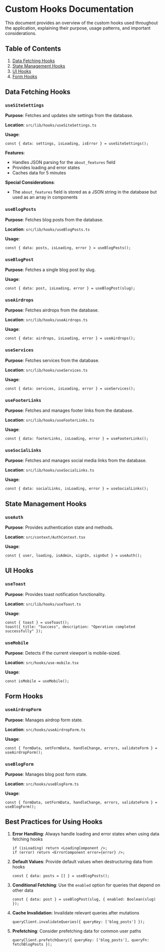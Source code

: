 
# Custom Hooks Documentation

This document provides an overview of the custom hooks used throughout the application, explaining their purpose, usage patterns, and important considerations.

## Table of Contents
1. [Data Fetching Hooks](#data-fetching-hooks)
2. [State Management Hooks](#state-management-hooks)
3. [UI Hooks](#ui-hooks)
4. [Form Hooks](#form-hooks)

## Data Fetching Hooks

### `useSiteSettings`
**Purpose**: Fetches and updates site settings from the database.

**Location**: `src/lib/hooks/useSiteSettings.ts`

**Usage**:
```tsx
const { data: settings, isLoading, isError } = useSiteSettings();
```

**Features**:
- Handles JSON parsing for the `about_features` field
- Provides loading and error states
- Caches data for 5 minutes

**Special Considerations**:
- The `about_features` field is stored as a JSON string in the database but used as an array in components

### `useBlogPosts`
**Purpose**: Fetches blog posts from the database.

**Location**: `src/lib/hooks/useBlogPosts.ts`

**Usage**:
```tsx
const { data: posts, isLoading, error } = useBlogPosts();
```

### `useBlogPost`
**Purpose**: Fetches a single blog post by slug.

**Usage**:
```tsx
const { data: post, isLoading, error } = useBlogPost(slug);
```

### `useAirdrops`
**Purpose**: Fetches airdrops from the database.

**Location**: `src/lib/hooks/useAirdrops.ts`

**Usage**:
```tsx
const { data: airdrops, isLoading, error } = useAirdrops();
```

### `useServices`
**Purpose**: Fetches services from the database.

**Location**: `src/lib/hooks/useServices.ts`

**Usage**:
```tsx
const { data: services, isLoading, error } = useServices();
```

### `useFooterLinks`
**Purpose**: Fetches and manages footer links from the database.

**Location**: `src/lib/hooks/useFooterLinks.ts`

**Usage**:
```tsx
const { data: footerLinks, isLoading, error } = useFooterLinks();
```

### `useSocialLinks`
**Purpose**: Fetches and manages social media links from the database.

**Location**: `src/lib/hooks/useSocialLinks.ts`

**Usage**:
```tsx
const { data: socialLinks, isLoading, error } = useSocialLinks();
```

## State Management Hooks

### `useAuth`
**Purpose**: Provides authentication state and methods.

**Location**: `src/context/AuthContext.tsx`

**Usage**:
```tsx
const { user, loading, isAdmin, signIn, signOut } = useAuth();
```

## UI Hooks

### `useToast`
**Purpose**: Provides toast notification functionality.

**Location**: `src/lib/hooks/useToast.ts`

**Usage**:
```tsx
const { toast } = useToast();
toast({ title: "Success", description: "Operation completed successfully" });
```

### `useMobile`
**Purpose**: Detects if the current viewport is mobile-sized.

**Location**: `src/hooks/use-mobile.tsx`

**Usage**:
```tsx
const isMobile = useMobile();
```

## Form Hooks

### `useAirdropForm`
**Purpose**: Manages airdrop form state.

**Location**: `src/hooks/useAirdropForm.ts`

**Usage**:
```tsx
const { formData, setFormData, handleChange, errors, validateForm } = useAirdropForm();
```

### `useBlogForm`
**Purpose**: Manages blog post form state.

**Location**: `src/hooks/useBlogForm.ts`

**Usage**:
```tsx
const { formData, setFormData, handleChange, errors, validateForm } = useBlogForm();
```

## Best Practices for Using Hooks

1. **Error Handling**: Always handle loading and error states when using data fetching hooks
   ```tsx
   if (isLoading) return <LoadingComponent />;
   if (error) return <ErrorComponent error={error} />;
   ```

2. **Default Values**: Provide default values when destructuring data from hooks
   ```tsx
   const { data: posts = [] } = useBlogPosts();
   ```

3. **Conditional Fetching**: Use the `enabled` option for queries that depend on other data
   ```tsx
   const { data: post } = useBlogPost(slug, { enabled: Boolean(slug) });
   ```

4. **Cache Invalidation**: Invalidate relevant queries after mutations
   ```tsx
   queryClient.invalidateQueries({ queryKey: ['blog_posts'] });
   ```

5. **Prefetching**: Consider prefetching data for common user paths
   ```tsx
   queryClient.prefetchQuery({ queryKey: ['blog_posts'], queryFn: fetchBlogPosts });
   ```
